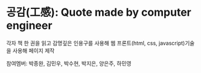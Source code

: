# 공감(工感): Quote made by computer engineer  
각자 책 한 권을 읽고 감명깊은 인용구를 사용해 웹 프론트(html, css, javascript)기술을 사용해 페이지 제작  


참여멤버: 박종완, 김민우, 박수현, 박지은, 양은주, 하민영  
